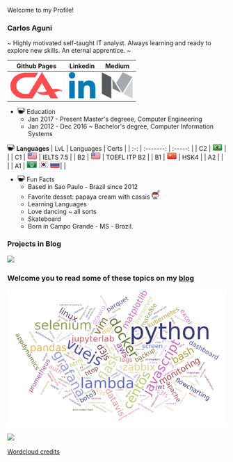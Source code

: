 Welcome to my Profile!

### Carlos Aguni
~ Highly motivated self-taught IT analyst. Always learning and ready to explore new skills. An eternal apprentice. ~

| Github Pages | Linkedin | Medium |
| :----------: | :------: | :----: |
| [![](https://github.com/CrashLaker/CrashLaker/blob/master/ca-logo.png?raw=true)](https://crashlaker.github.io) | [![](https://github.com/CrashLaker/CrashLaker/blob/master/linkedin-logo.png?raw=true)](https://www.linkedin.com/in/carlos-aguni/) | [![](https://github.com/CrashLaker/CrashLaker/blob/master/medium-logo.png?raw=true)](https://medium.com/@crashlaker) |

* ![](https://github.com/CrashLaker/CrashLaker/blob/master/coffee2.png?raw=true) Education
    * Jan 2017 - Present Master's degreee, Computer Engineering
    * Jan 2012 - Dec 2016 ~ Bachelor's degree, Computer Information Systems

![](https://github.com/CrashLaker/CrashLaker/blob/master/coffee2.png?raw=true) **Languages**
| LvL | Languages | Certs |
| :-: | :-------: | :-----: |
| C2 | ![](https://github.com/CrashLaker/CrashLaker/blob/master/br-flag.png?raw=true) | |
| C1 | ![](https://github.com/CrashLaker/CrashLaker/blob/master/us-flag.png?raw=true) | IELTS 7.5 |
| B2 | ![](https://github.com/CrashLaker/CrashLaker/blob/master/us-flag.png?raw=true) | TOEFL ITP B2 |
| B1 | ![](https://github.com/CrashLaker/CrashLaker/blob/master/cn-flag.png?raw=true) | HSK4 |
| A2 |  | |
| A1 | ![](https://github.com/CrashLaker/CrashLaker/blob/master/arab-league6.png?raw=true) ![](https://github.com/CrashLaker/CrashLaker/blob/master/kr-flag.png?raw=true) ![](https://github.com/CrashLaker/CrashLaker/blob/master/ru-flag.png?raw=true)| |

* ![](https://github.com/CrashLaker/CrashLaker/blob/master/coffee2.png?raw=true) Fun Facts
    * Based in Sao Paulo - Brazil since 2012
    * Favorite desset: papaya cream with cassis ![](https://github.com/CrashLaker/CrashLaker/blob/master/papaya.png?raw=true)
    * Learning Languages
    * Love dancing ~ all sorts
    * Skateboard
    * Born in Campo Grande - MS - Brazil.

### Projects in Blog

[![](https://crashlaker.github.io/assets/static/crashlaker-projects-adv2.gif)](https://crashlaker.github.io/projects/)

### Welcome you to read some of these topics on my [blog](https://crashlaker.github.io)
[![](https://github.com/CrashLaker/CrashLaker/blob/master/wordcloud.png?raw=true)](https://crashlaker.github.io)






![](https://komarev.com/ghpvc/?username=crashlaker)

[Wordcloud credits](https://www.jasondavies.com/wordcloud/)

[ca-logo]: ca-logo.png
